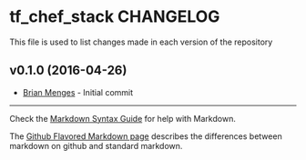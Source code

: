 tf_chef_stack CHANGELOG
=========================

This file is used to list changes made in each version of the repository

v0.1.0 (2016-04-26)
-------------------

- [Brian Menges](https://github.com/mengesb) - Initial commit

- - -
Check the [Markdown Syntax Guide](http://daringfireball.net/projects/markdown/syntax) for help with Markdown.

The [Github Flavored Markdown page](http://github.github.com/github-flavored-markdown/) describes the differences between markdown on github and standard markdown.

